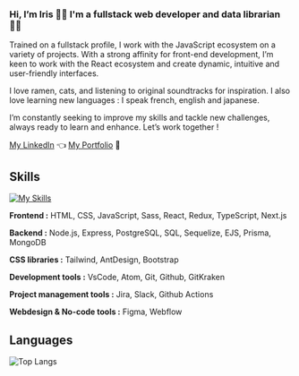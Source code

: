 ### Hi, I’m Iris 👋🏻 I'm a fullstack web developer and data librarian👩‍💻

Trained on a fullstack profile, I work with the JavaScript ecosystem on a variety of projects. With a strong affinity for front-end development, I’m keen to work with the React ecosystem and create dynamic, intuitive and user-friendly interfaces.

I love ramen, cats, and listening to original soundtracks for inspiration. I also love learning new languages : I speak french, english and japanese.

I’m constantly seeking to improve my skills and tackle new challenges, always ready to learn and enhance. Let’s work together !

[My LinkedIn](https://www.linkedin.com/in/iris-kerremans/) 👈
[My Portfolio](https://iriskerremans.com/) 🍡


## Skills 
[![My Skills](https://skillicons.dev/icons?i=html,css,js,sass,react,redux,ts,nextjs,nodejs,express,postgres,sequelize,prisma,mongodb,tailwind,bootstrap,vscode,git,github,githubactions,figma,webflow&theme=light&perline=11)](https://skillicons.dev)

**Frontend :**  HTML, CSS, JavaScript, Sass, React, Redux, TypeScript, Next.js

**Backend :** Node.js, Express, PostgreSQL, SQL, Sequelize, EJS, Prisma, MongoDB

**CSS libraries :** Tailwind, AntDesign, Bootstrap

**Development tools :** VsCode, Atom, Git, Github, GitKraken

**Project management tools :** Jira, Slack, Github Actions

**Webdesign & No-code tools :** Figma, Webflow

## Languages

![Top Langs](https://github-readme-stats.vercel.app/api/top-langs/?username=iriskerr&layout=compact)
